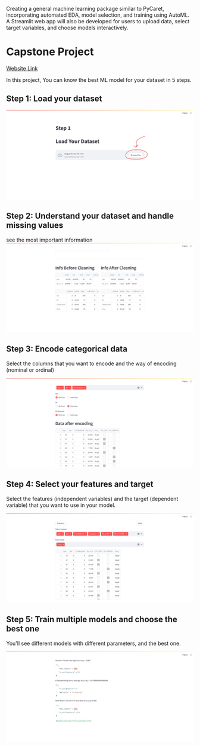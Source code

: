 Creating a general machine learning package similar to PyCaret, incorporating automated EDA, model selection, and training using AutoML. A Streamlit web app will also be developed for users to upload data, select target variables, and choose models interactively.

# Capstone Project
[Website Link](https://capstone-m.streamlit.app/)

In this project, You can know the best ML model for your dataset in 5 steps.

## Step 1: Load your dataset

![alt text](img/image.png)

## Step 2: Understand your dataset and handle missing values

see the most important information
![alt text](img/image-1.png)

## Step 3: Encode categorical data

Select the columns that you want to encode and the way of encoding (nominal or ordinal)

![alt text](img/image-2.png)

## Step 4: Select your features and target

Select the features (independent variables) and the target (dependent variable) that you want to use in your model.

![alt text](img/image-3.png)

## Step 5: Train multiple models and choose the best one

You'll see different models with different parameters, and the best one.

![alt text](img/image-4.png)
